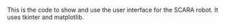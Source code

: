 This is the code to show and use the user interface for the SCARA robot. It uses tkinter and matplotlib.
